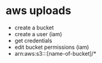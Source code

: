 # aws uploads
- create a bucket
- create a user (iam)
- get credentials
- edit bucket permissions (iam)
- arn:aws:s3:::[name-of-bucket]/*
